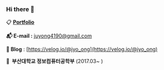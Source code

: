 ### Hi there 👋

<!--
**Kim-JuYong/Kim-JuYong** is a ✨ _special_ ✨ repository because its `README.md` (this file) appears on your GitHub profile.

Here are some ideas to get you started:

- 🔭 I’m currently working on ...
- 🌱 I’m currently learning ...
- 👯 I’m looking to collaborate on ...
- 🤔 I’m looking for help with ...
- 💬 Ask me about ...
- 📫 How to reach me: ...
- 😄 Pronouns: ...
- ⚡ Fun fact: ...
-->
📋 [**Portfolio**](https://www.notion.so/88d191d4eb6746caaeaea11733b6f563)

**📬 E-mail :** juyong4190@gmail.com

**📝 Blog** : [https://velog.io/@jyo_ong](https://velog.io/@jyo_ong)

**🏫  부산대학교 정보컴퓨터공학부** (2017.03~ )

